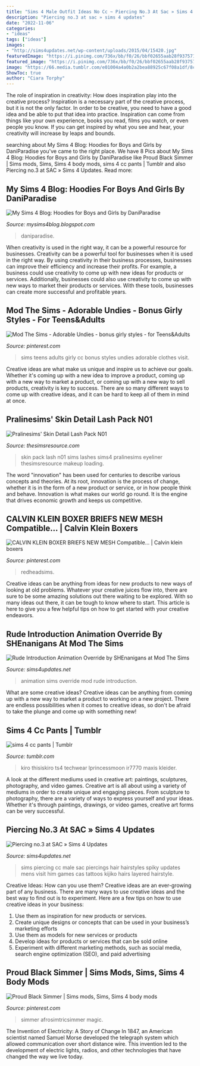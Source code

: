```yaml
---
title: "Sims 4 Male Outfit Ideas No Cc ~ Piercing No.3 At Sac » Sims 4 Updates"
description: "Piercing no.3 at sac » sims 4 updates"
date: "2022-11-06"
categories:
- "ideas"
tags: ["ideas"]
images:
- "http://sims4updates.net/wp-content/uploads/2015/04/15420.jpg"
featuredImage: "https://i.pinimg.com/736x/bb/f0/26/bbf02655aab28f937571e091ec3e9295--girly-sims-.jpg"
featured_image: "https://i.pinimg.com/736x/bb/f0/26/bbf02655aab28f937571e091ec3e9295--girly-sims-.jpg"
image: "https://66.media.tumblr.com/e01004a4a0b2a2bea88925c67f08a1df/8cf55367e0bd3500-62/s500x750/a2acdfe0a2d24366eb5d2f38d693fd54287965b2.png"
ShowToc: true
author: "Ciara Torphy"
---
```



The role of inspiration in creativity: How does inspiration play into the creative process?
Inspiration is a necessary part of the creative process, but it is not the only factor. In order to be creative, you need to have a good idea and be able to put that idea into practice. Inspiration can come from things like your own experience, books you read, films you watch, or even people you know. If you can get inspired by what you see and hear, your creativity will increase by leaps and bounds.

	

		
searching about My Sims 4 Blog: Hoodies for Boys and Girls by DaniParadise you've came to the right place. We have 8 Pics about My Sims 4 Blog: Hoodies for Boys and Girls by DaniParadise like Proud Black Simmer | Sims mods, Sims, Sims 4 body mods, sims 4 cc pants | Tumblr and also Piercing no.3 at SAC » Sims 4 Updates. Read more:
		
    
## My Sims 4 Blog: Hoodies For Boys And Girls By DaniParadise

<img loading=lazy src="https://1.bp.blogspot.com/-9VNrA5hpkJ0/VQZAKzRLT8I/AAAAAAAGG8w/XDYaxPKoyfg/s1600/tumblr_nl9nvxFAqx1tgicnmo2_1280.jpg" onerror="this.onerror=null;this.src='https://tse4.mm.bing.net/th?id=OIP.kpILbgV-pEMrZJzaq4LrawHaDy&amp;pid=15.1';" alt="My Sims 4 Blog: Hoodies for Boys and Girls by DaniParadise">

_Source: mysims4blog.blogspot.com_

>daniparadise. 

	

When creativity is used in the right way, it can be a powerful resource for businesses.
Creativity can be a powerful tool for businesses when it is used in the right way. By using creativity in their business processes, businesses can improve their efficiency and increase their profits. For example, a business could use creativity to come up with new ideas for products or services. Additionally, businesses could also use creativity to come up with new ways to market their products or services. With these tools, businesses can create more successful and profitable years.

    
## Mod The Sims - Adorable Undies - Bonus Girly Styles - For Teens&amp;Adults

<img loading=lazy src="https://i.pinimg.com/736x/bb/f0/26/bbf02655aab28f937571e091ec3e9295--girly-sims-.jpg" onerror="this.onerror=null;this.src='https://tse2.mm.bing.net/th?id=OIP.hpBmA52IXwlgejrPs8FtzgHaLW&amp;pid=15.1';" alt="Mod The Sims - Adorable Undies - bonus girly styles - for Teens&amp;Adults">

_Source: pinterest.com_

>sims teens adults girly cc bonus styles undies adorable clothes visit. 

	

Creative ideas are what make us unique and inspire us to achieve our goals. Whether it's coming up with a new idea to improve a product, coming up with a new way to market a product, or coming up with a new way to sell products, creativity is key to success. There are so many different ways to come up with creative ideas, and it can be hard to keep all of them in mind at once.

    
## Pralinesims&#039; Skin Detail Lash Pack N01

<img loading=lazy src="https://www.thesimsresource.com/scaled/3036/w-920h-690-3036389.jpg" onerror="this.onerror=null;this.src='https://tse2.mm.bing.net/th?id=OIP.QLo9tUwGORW-c-pieAQ4iwHaFj&amp;pid=15.1';" alt="Pralinesims&#039; Skin Detail Lash Pack N01">

_Source: thesimsresource.com_

>skin pack lash n01 sims lashes sims4 pralinesims eyeliner thesimsresource makeup loading. 

	

The word "innovation" has been used for centuries to describe various concepts and theories. At its root, innovation is the process of change, whether it is in the form of a new product or service, or in how people think and behave. Innovation is what makes our world go round. It is the engine that drives economic growth and keeps us competitive.

    
## CALVIN KLEIN BOXER BRIEFS NEW MESH Compatible... | Calvin Klein Boxers

<img loading=lazy src="https://i.pinimg.com/originals/eb/d5/3b/ebd53bc553a2c22a675276e3d860a4cf.png" onerror="this.onerror=null;this.src='https://tse3.mm.bing.net/th?id=OIP.rxisF6vhRcYsryH0A3EGNgHaDm&amp;pid=15.1';" alt="CALVIN KLEIN BOXER BRIEFS NEW MESH Compatible... | Calvin klein boxers">

_Source: pinterest.com_

>redheadsims. 

	

Creative ideas can be anything from ideas for new products to new ways of looking at old problems. Whatever your creative juices flow into, there are sure to be some amazing solutions out there waiting to be explored. With so many ideas out there, it can be tough to know where to start. This article is here to give you a few helpful tips on how to get started with your creative endeavors.

    
## Rude Introduction Animation Override By SHEnanigans At Mod The Sims

<img loading=lazy src="http://sims4updates.net/wp-content/uploads/2020/03/667.jpg" onerror="this.onerror=null;this.src='https://tse4.mm.bing.net/th?id=OIP.1N6Cm7fQDALxBQYZb0KDAgHaEK&amp;pid=15.1';" alt="Rude Introduction Animation Override by SHEnanigans at Mod The Sims">

_Source: sims4updates.net_

>animation sims override mod rude introduction. 

	

What are some creative ideas?
Creative ideas can be anything from coming up with a new way to market a product to working on a new project. There are endless possibilities when it comes to creative ideas, so don't be afraid to take the plunge and come up with something new!

    
## Sims 4 Cc Pants | Tumblr

<img loading=lazy src="https://66.media.tumblr.com/e01004a4a0b2a2bea88925c67f08a1df/8cf55367e0bd3500-62/s500x750/a2acdfe0a2d24366eb5d2f38d693fd54287965b2.png" onerror="this.onerror=null;this.src='https://tse4.mm.bing.net/th?id=OIP.vJvUSg8W1Zj4GvnGbSpNqACaEs&amp;pid=15.1';" alt="sims 4 cc pants | Tumblr">

_Source: tumblr.com_

>kiro thisiskiro ts4 techwear lprincessmoon ir7770 maxis kleider. 

	

A look at the different mediums used in creative art: paintings, sculptures, photography, and video games.
Creative art is all about using a variety of mediums in order to create unique and engaging pieces. From sculpture to photography, there are a variety of ways to express yourself and your ideas. Whether it's through paintings, drawings, or video games, creative art forms can be very successful.

    
## Piercing No.3 At SAC » Sims 4 Updates

<img loading=lazy src="http://sims4updates.net/wp-content/uploads/2015/04/15420.jpg" onerror="this.onerror=null;this.src='https://tse3.mm.bing.net/th?id=OIP.WINY0Jyw5qWFqYF0HBgrTwHaJQ&amp;pid=15.1';" alt="Piercing no.3 at SAC » Sims 4 Updates">

_Source: sims4updates.net_

>sims piercing cc male sac piercings hair hairstyles spiky updates mens visit him games cas tattoos kijiko hairs layered hairstyle. 

	

Creative Ideas: How can you use them?
Creative ideas are an ever-growing part of any business. There are many ways to use creative ideas and the best way to find out is to experiment. Here are a few tips on how to use creative ideas in your business:
1. Use them as inspiration for new products or services.
2. Create unique designs or concepts that can be used in your business’s marketing efforts  
3. Use them as models for new services or products 
4. Develop ideas for products or services that can be sold online 
5. Experiment with different marketing methods, such as social media, search engine optimization (SEO), and paid advertising 

    
## Proud Black Simmer | Sims Mods, Sims, Sims 4 Body Mods

<img loading=lazy src="https://i.pinimg.com/736x/db/04/47/db0447fb20f94548fa326d545356244f.jpg" onerror="this.onerror=null;this.src='https://tse1.mm.bing.net/th?id=OIP.4VTeFABBcpQJzfmtvf1PnQHaID&amp;pid=15.1';" alt="Proud Black Simmer | Sims mods, Sims, Sims 4 body mods">

_Source: pinterest.com_

>simmer afrosimtricsimmer magic. 

	

The Invention of Electricity: A Story of Change
In 1847, an American scientist named Samuel Morse developed the telegraph system which allowed communication over short distance wire. This invention led to the development of electric lights, radios, and other technologies that have changed the way we live today.

